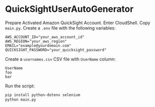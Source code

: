 # QuickSightUserAutoGenerator

Prepare Activated Amazon QuickSight Account.
Enter CloudShell.
Copy `main.py`.
Create a `.env` file with the following variables:

```
AWS_ACCOUNT_ID="your_aws_account_id"
AWS_REGION="your_aws_region"
EMAIL="example@yourdomain.com"
QUICKSIGHT_PASSWORD="your_quicksight_password"
```

Create a `usernames.csv` CSV file with `UserName` column:

```
UserName
foo
bar
```

Run the script:

```sh
pip install python-dotenv selenium
python main.py
```
